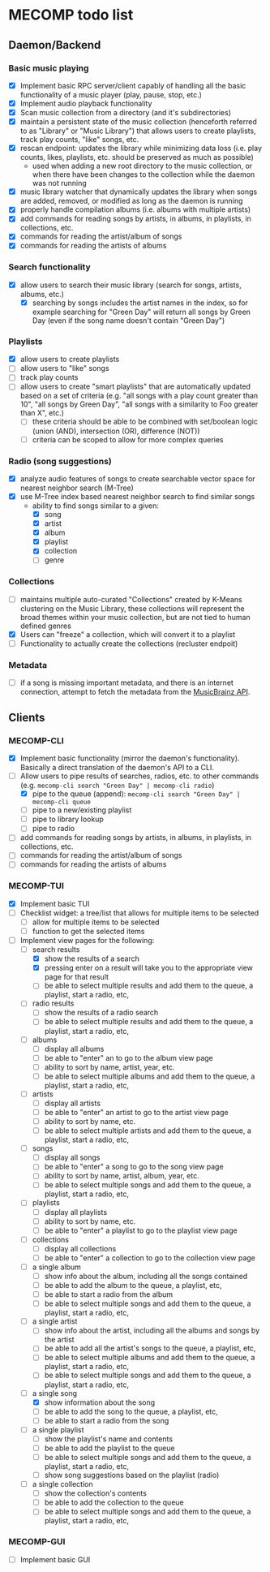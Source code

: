 # MECOMP todo list

## Daemon/Backend

### Basic music playing

- [x] Implement basic RPC server/client capably of handling all the basic functionality of a music player (play, pause, stop, etc.)
- [x] Implement audio playback functionality
- [x] Scan music collection from a directory (and it's subdirectories)
- [x] maintain a persistent state of the music collection (henceforth referred to as "Library" or "Music Library") that allows users to create playlists, track play counts, "like" songs, etc.
- [x] rescan endpoint: updates the library while minimizing data loss (i.e. play counts, likes, playlists, etc. should be preserved as much as possible)
  - used when adding a new root directory to the music collection, or when there have been changes to the collection while the daemon was not running
- [x] music library watcher that dynamically updates the library when songs are added, removed, or modified as long as the daemon is running
- [x] properly handle compilation albums (i.e. albums with multiple artists)
- [x] add commands for reading songs by artists, in albums, in playlists, in collections, etc.
- [x] commands for reading the artist/album of songs
- [x] commands for reading the artists of albums

### Search functionality

- [x] allow users to search their music library (search for songs, artists, albums, etc.)
  - [x] searching by songs includes the artist names in the index, so for example searching for "Green Day" will return all songs by Green Day (even if the song name doesn't contain "Green Day")

### Playlists

- [x] allow users to create playlists
- [ ] allow users to "like" songs
- [ ] track play counts
- [ ] allow users to create "smart playlists" that are automatically updated based on a set of criteria (e.g. "all songs with a play count greater than 10", "all songs by Green Day", "all songs with a similarity to Foo greater than X", etc.)
  - [ ] these criteria should be able to be combined with set/boolean logic (union (AND), intersection (OR), difference (NOT))
  - [ ] criteria can be scoped to allow for more complex queries

### Radio (song suggestions)

- [x] analyze audio features of songs to create searchable vector space for nearest neighbor search (M-Tree)
- [x] use M-Tree index based nearest neighbor search to find similar songs
  - ability to find songs similar to a given:
    - [x] song
    - [x] artist
    - [x] album
    - [x] playlist
    - [x] collection
    - [ ] genre

### Collections

- [ ] maintains multiple auto-curated "Collections" created by K-Means clustering on the Music Library, these collections will represent the broad themes within your music collection, but are not tied to human defined genres
- [x] Users can "freeze" a collection, which will convert it to a playlist
- [ ] Functionality to actually create the collections (recluster endpoit)

### Metadata

- [ ] if a song is missing important metadata, and there is an internet connection, attempt to fetch the metadata from the [MusicBrainz API](https://musicbrainz.org/doc/MusicBrainz_API).

## Clients

### MECOMP-CLI

- [x] Implement basic functionality (mirror the daemon's functionality). Basically a direct translation of the daemon's API to a CLI.
- [ ] Allow users to pipe results of searches, radios, etc. to other commands (e.g. `mecomp-cli search "Green Day" | mecomp-cli radio`)
  - [x] pipe to the queue (append): `mecomp-cli search "Green Day" | mecomp-cli queue`
  - [ ] pipe to a new/existing playlist
  - [ ] pipe to library lookup
  - [ ] pipe to radio
- [ ] add commands for reading songs by artists, in albums, in playlists, in collections, etc.
- [ ] commands for reading the artist/album of songs
- [ ] commands for reading the artists of albums

### MECOMP-TUI

- [x] Implement basic TUI
- [ ] Checklist widget: a tree/list that allows for multiple items to be selected
  - [ ] allow for multiple items to be selected
  - [ ] function to get the selected items
- [ ] Implement view pages for the following:
  - [ ] search results
    - [x] show the results of a search
    - [x] pressing enter on a result will take you to the appropriate view page for that result
    - [ ] be able to select multiple results and add them to the queue, a playlist, start a radio, etc,
  - [ ] radio results
    - [ ] show the results of a radio search
    - [ ] be able to select multiple results and add them to the queue, a playlist, start a radio, etc,
  - [ ] albums
    - [ ] display all albums
    - [ ] be able to "enter" an to go to the album view page
    - [ ] ability to sort by name, artist, year, etc.
    - [ ] be able to select multiple albums and add them to the queue, a playlist, start a radio, etc,
  - [ ] artists
    - [ ] display all artists
    - [ ] be able to "enter" an artist to go to the artist view page
    - [ ] ability to sort by name, etc.
    - [ ] be able to select multiple artists and add them to the queue, a playlist, start a radio, etc,
  - [ ] songs
    - [ ] display all songs
    - [ ] be able to "enter" a song to go to the song view page
    - [ ] ability to sort by name, artist, album, year, etc.
    - [ ] be able to select multiple songs and add them to the queue, a playlist, start a radio, etc,
  - [ ] playlists
    - [ ] display all playlists
    - [ ] ability to sort by name, etc.
    - [ ] be able to "enter" a playlist to go to the playlist view page
  - [ ] collections
    - [ ] display all collections
    - [ ] be able to "enter" a collection to go to the collection view page
  - [ ] a single album
    - [ ] show info about the album, including all the songs contained
    - [ ] be able to add the album to the queue, a playlist, etc,
    - [ ] be able to start a radio from the album
    - [ ] be able to select multiple songs and add them to the queue, a playlist, start a radio, etc,
  - [ ] a single artist
    - [ ] show info about the artist, including all the albums and songs by the artist
    - [ ] be able to add all the artist's songs to the queue, a playlist, etc,
    - [ ] be able to select multiple albums and add them to the queue, a playlist, start a radio, etc,
    - [ ] be able to select multiple songs and add them to the queue, a playlist, start a radio, etc,
  - [ ] a single song
    - [x] show information about the song
    - [ ] be able to add the song to the queue, a playlist, etc,
    - [ ] be able to start a radio from the song
  - [ ] a single playlist
    - [ ] show the playlist's name and contents
    - [ ] be able to add the playlist to the queue
    - [ ] be able to select multiple songs and add them to the queue, a playlist, start a radio, etc,
    - [ ] show song suggestions based on the playlist (radio)
  - [ ] a single collection
    - [ ] show the collection's contents
    - [ ] be able to add the collection to the queue
    - [ ] be able to select multiple songs and add them to the queue, a playlist, start a radio, etc,

### MECOMP-GUI

- [ ] Implement basic GUI
